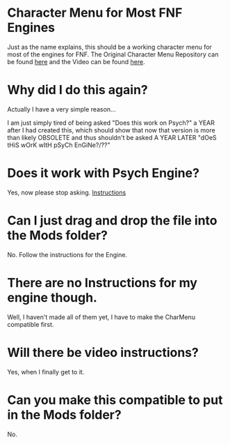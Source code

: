 # Character Menu for Most FNF Engines

Just as the name explains, this should be a working character menu for most of the engines for FNF.
The Original Character Menu Repository can be found [here](https://github.com/TorchTheDragon/FNFTorchEdition) and the Video can be found [here](https://youtu.be/66AcG4_wd6E).

# Why did I do this again?

Actually I have a very simple reason...

I am just simply tired of being asked "Does this work on Psych?" a YEAR after I had created this, which should show that now that version is more than likely OBSOLETE and thus shouldn't be asked A YEAR LATER "dOeS tHiS wOrK wItH pSyCh EnGiNe?/??"

# Does it work with Psych Engine?

Yes, now please stop asking. [Instructions](./Instructions/Psych/)

# Can I just drag and drop the file into the Mods folder?

No. Follow the instructions for the Engine.

# There are no Instructions for my engine though.

Well, I haven't made all of them yet, I have to make the CharMenu compatible first.

# Will there be video instructions?

Yes, when I finally get to it.

# Can you make this compatible to put in the Mods folder?

No.
